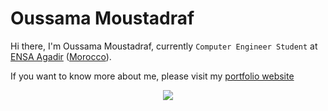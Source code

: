 # Oussama Moustadraf

Hi there, I'm Oussama Moustadraf, currently `Computer Engineer Student` at [ENSA Agadir](http://www.ensa-agadir.ac.ma/) ([Morocco](https://en.wikipedia.org/wiki/Morocco)).

If you want to know more about me, please visit my [portfolio website](https://bsoulmindy.github.io/My-Portfolio/)

<div align="center">
  <!-- Github Readme Stats -->
  <img src="https://github-readme-stats.vercel.app/api?username=Bsoulmindy&show_icons=true&theme=tokyonight&count_private=true&bg_color=90,005C97,363795,4B0082">
</div>
